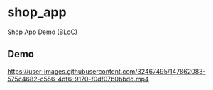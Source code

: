 # shop_app

Shop App Demo (BLoC)


## Demo

https://user-images.githubusercontent.com/32467495/147862083-575c4682-c556-4df6-9170-f0df07b0bbdd.mp4

